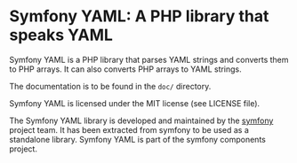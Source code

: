 Symfony YAML: A PHP library that speaks YAML
============================================

Symfony YAML is a PHP library that parses YAML strings and converts them to
PHP arrays. It can also converts PHP arrays to YAML strings.

The documentation is to be found in the `doc/` directory.

Symfony YAML is licensed under the MIT license (see LICENSE file).

The Symfony YAML library is developed and maintained by the
[symfony](http://www.symfony-project.org/) project team. It has been extracted
from symfony to be used as a standalone library. Symfony YAML is part of the
symfony components project.
